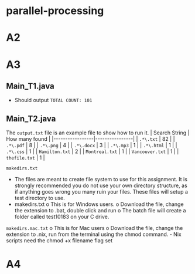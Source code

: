 # parallel-processing

# A2
# A3 
## Main_T1.java
- Should output `TOTAL COUNT: 101`

## Main_T2.java
The `output.txt` file is an example file to show how to run it.
| Search String   | How many found |
|-----------------|----------------|
| `.*\.txt`       | 82             |
| `.*\.pdf`       | 8              |
| `.*\.png`       | 4              |
| `.*\.docx`      | 3              |
| `.*\.mp3`       | 1              |
| `.*\.html`      | 1              |
| `.*\.css`       | 1              |
| `Hamilton.txt`  | 2              |
| `Montreal.txt`  | 1              |
| `Vancouver.txt` | 1              |
| `thefile.txt`   | 1              |

`makedirs.txt`
- The files are meant to create file system to use for this assignment. It is strongly recommended you do not use your own directory structure, as if anything goes wrong you many ruin your files. These files will setup a test directory to use.
-  makedirs.txt
o This is for Windows users.
o Download the file, change the extension to .bat, double click and run
o The batch file will create a folder called test10183 on your C drive.

`makedirs.mac.txt`
o This is for Mac users
o Download the file, change the extension to .nix, run from the terminal using the 
chmod command.
    - Nix scripts need the chmod +x filename flag set

# A4